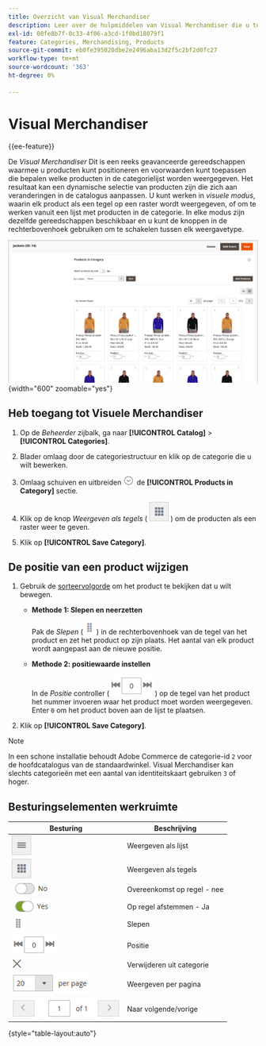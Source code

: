 ```yaml
---
title: Overzicht van Visual Merchandiser
description: Leer over de hulpmiddelen van Visual Merchandiser die u toestaan om producten te plaatsen en te bepalen welke producten in de categorielijst verschijnen.
exl-id: 00fe8b7f-0c33-4f06-a3cd-1f0bd18079f1
feature: Categories, Merchandising, Products
source-git-commit: eb0fe395020dbe2e2496aba13d2f5c2bf2d0fc27
workflow-type: tm+mt
source-wordcount: '363'
ht-degree: 0%

---
```


# Visual Merchandiser

{{ee-feature}}

De _Visual Merchandiser_ Dit is een reeks geavanceerde gereedschappen waarmee u producten kunt positioneren en voorwaarden kunt toepassen die bepalen welke producten in de categorielijst worden weergegeven. Het resultaat kan een dynamische selectie van producten zijn die zich aan veranderingen in de catalogus aanpassen. U kunt werken in _visuele modus_, waarin elk product als een tegel op een raster wordt weergegeven, of om te werken vanuit een lijst met producten in de categorie. In elke modus zijn dezelfde gereedschappen beschikbaar en u kunt de knoppen in de rechterbovenhoek gebruiken om te schakelen tussen elk weergavetype.

![Categorieproducten in tegelweergave](./assets/category-products-visual-with-stock.png){width="600" zoomable="yes"}

## Heb toegang tot Visuele Merchandiser

1. Op de _Beheerder_ zijbalk, ga naar **[!UICONTROL Catalog]** > **[!UICONTROL Categories]**.

1. Blader omlaag door de categoriestructuur en klik op de categorie die u wilt bewerken.

1. Omlaag schuiven en uitbreiden ![Expansiekiezer](../assets/icon-display-expand.png) de **[!UICONTROL Products in Category]** sectie.

1. Klik op de knop _Weergeven als tegels_ ( ![Weergeven als tegels](../assets/icon-view-tiles.png) ) om de producten als een raster weer te geven.

1. Klik op **[!UICONTROL Save Category]**.

## De positie van een product wijzigen

1. Gebruik de [sorteervolgorde](../catalog/navigation-product-listings.md) om het product te bekijken dat u wilt bewegen.

   - **Methode 1: Slepen en neerzetten**

     Pak de _Slepen_ (![Sleeppictogram](../assets/icon-move.png)) in de rechterbovenhoek van de tegel van het product en zet het product op zijn plaats. Het aantal van elk product wordt aangepast aan de nieuwe positie.

   - **Methode 2: positiewaarde instellen**

     In de _Positie_ controller (![Positieveld](../assets/control-position.png)) op de tegel van het product het nummer invoeren waar het product moet worden weergegeven. Enter `0` om het product boven aan de lijst te plaatsen.

1. Klik op **[!UICONTROL Save Category]**.

>[!NOTE]
>
>In een schone installatie behoudt Adobe Commerce de categorie-id `2` voor de hoofdcatalogus van de standaardwinkel. Visual Merchandiser kan slechts categorieën met een aantal van identiteitskaart gebruiken `3` of hoger.

## Besturingselementen werkruimte

| Besturing | Beschrijving |
|--- |--- |
| ![Pictogram van de weergavelijst](../assets/icon-view-list.png) | Weergeven als lijst |
| ![Pictogram Weergeven als tegels](../assets/icon-view-tiles.png) | Weergeven als tegels |
| ![Overeenkomst op regelknevel - nr](../assets/toggle-no.png) | Overeenkomst op regel - nee |
| ![Afstemmen op regelschakelaar - Ja](../assets/toggle-yes.png) | Op regel afstemmen - Ja |
| ![Pictogram Verplaatsen](../assets/icon-move.png) | Slepen |
| ![Positiecontrole](../assets/control-position.png) | Positie |
| ![Verwijderen uit categoriepictogram](../assets/icon-delete-x.png) | Verwijderen uit categorie |
| ![Items per paginabesturingselement](../assets/control-items-per-page.png) | Weergeven per pagina |
| ![Paginaweergave wijzigen](../assets/control-page-display.png) | Naar volgende/vorige |

{style="table-layout:auto"}
